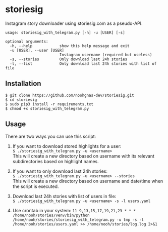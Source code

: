 # storiesig
Instagram story downloader using storiesig.com as a pseudo-API.

```
usage: storiesig_with_telegram.py [-h] -u [USER] [-s]

optional arguments:
  -h, --help            show this help message and exit
  -u [USER], --user [USER]
                        Instagram username (required but useless)
  -s, --stories         Only download last 24h stories
  -l, --list            Only download last 24h stories with list of file
```

## Installation
```
$ git clone https://github.com/noohgnas-dev/storiesig.git
$ cd storiesig
$ sudo pip3 install -r requirements.txt
$ chmod +x storiesig_with_telegram.py
```

## Usage

There are two ways you can use this script:

1. If you want to download stored highlights for a user:  
`$ ./storiesig_with_telegram.py -u <username>`  
This will create a new directory based on username with its relevant subdirectories based on highlight names.

2. If you want to only download last 24h stories:  
`$ ./storiesig_with_telegram.py -u <username> --stories`  
This will create a new directory based on username and date/time when the script is executed.

3. Download last 24h stories with list of users in file:  
`$ ./storiesig_with_telegram.py -u <username> -s -l users.yaml`  

4. Use crontab in your system:
`11 9,13,15,17,19,21,23 * * * /home/nooh/stories/venv/bin/python /home/nooh/stories/storiesig_with_telegram.py -u tmp -s -l /home/nooh/stories/users.yaml >> /home/nooh/stories/log.log 2>&1`
